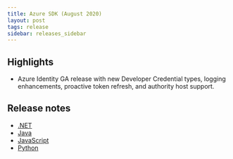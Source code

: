 ```yaml
---
title: Azure SDK (August 2020)
layout: post
tags: release
sidebar: releases_sidebar
---
```


## Highlights

* Azure Identity GA release with new Developer Credential types, logging enhancements, proactive token refresh, and authority host support.

## Release notes

* [.NET](dotnet.md)
* [Java](java.md)
* [JavaScript](js.md)
* [Python](python.md)
